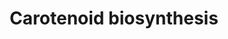 ---
annotations:
- id: PW:0000697
  parent: classic metabolic pathway
  type: Pathway Ontology
  value: carotenoid biosynthetic pathway
authors:
- Pjaiswal
- AlexanderPico
- Egonw
- MaintBot
- Mkutmon
- DeSl
- Teacup
- Eweitz
description: Carotenoids pigments in plants are a family of secondary metabolites
  that participate in light harvesting. They are essential for photoprotection against
  excess light. carotenoids are also the precursors for the biosynthesis of plant
  hormones such as abscisic acid and strigolactones. The biosynthesis occurs in the
  plastid organelle of higher plants.
last-edited: 2021-05-21
organisms:
- Zea mays
redirect_from:
- /index.php/Pathway:WP2205
- /instance/WP2205
revision: null
schema-jsonld:
- '@context': https://schema.org/
  '@id': https://wikipathways.github.io/pathways/WP2205.html
  '@type': Dataset
  creator:
    '@type': Organization
    name: WikiPathways
  description: Carotenoids pigments in plants are a family of secondary metabolites
    that participate in light harvesting. They are essential for photoprotection against
    excess light. carotenoids are also the precursors for the biosynthesis of plant
    hormones such as abscisic acid and strigolactones. The biosynthesis occurs in
    the plastid organelle of higher plants.
  keywords:
  - EC:1.10.99.3 (VDE)
  - EC:1.14.13.129 (CHYB)
  - EC:1.14.13.90 (ZEP)
  - EC:1.14.99.45 (CHYE)
  - EC:5.3.99.9 (NSY)
  - EC:5.5.1.18 (LCYE)
  - EC:5.5.1.19 (LCYB)
  - all-trans-lycopene
  - antheraxanthin
  - lutein
  - lycopene biosynthesis
  - neoxanthin
  - violaxanthin
  - zeazanthin
  - zeinoxanthin
  - ÃŽÂ±-carotene
  - ÃŽÂ²-carotene
  - ÃŽÂ²-cryptoxanthin
  - ÃŽÂ³-carotene
  - ÃŽÂ´-carotene
  license: CC0
  name: Carotenoid biosynthesis
seo: CreativeWork
title: Carotenoid biosynthesis
wpid: WP2205
---